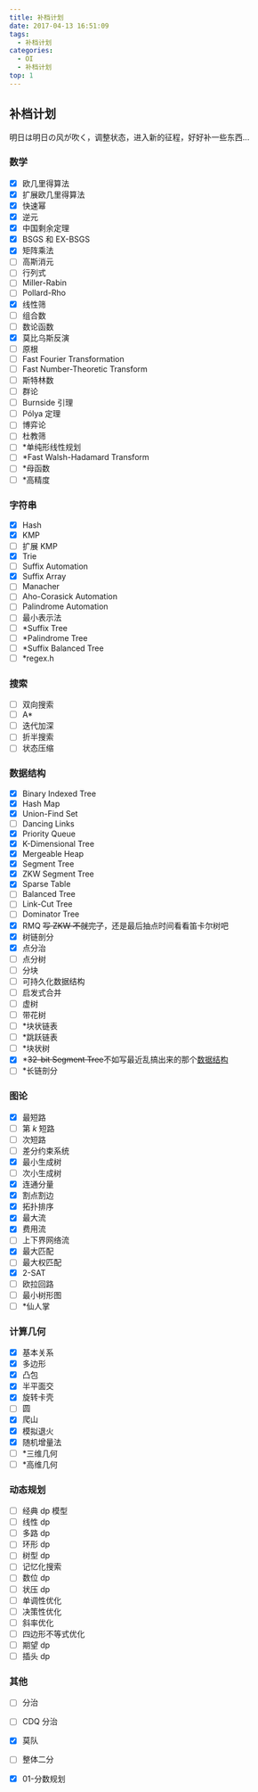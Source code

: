 ```yaml
---
title: 补档计划
date: 2017-04-13 16:51:09
tags:
  - 补档计划
categories:
  - OI
  - 补档计划
top: 1
---
```

## 补档计划
明日は明日の风が吹く，调整状态，进入新的征程，好好补一些东西...
<!-- more -->
### 数学
- [x] 欧几里得算法
- [x] 扩展欧几里得算法
- [x] 快速幂
- [x] 逆元
- [x] 中国剩余定理
- [x] BSGS 和 EX-BSGS
- [x] 矩阵乘法
- [ ] 高斯消元
- [ ] 行列式
- [ ] Miller-Rabin
- [ ] Pollard-Rho
- [x] 线性筛
- [ ] 组合数
- [ ] 数论函数
- [x] 莫比乌斯反演
- [ ] 原根
- [ ] Fast Fourier Transformation
- [ ] Fast Number-Theoretic Transform
- [ ] 斯特林数
- [ ] 群论
- [ ] Burnside 引理
- [ ] Pólya 定理
- [ ] 博弈论
- [ ] 杜教筛
- [ ] \*单纯形线性规划
- [ ] \*Fast Walsh-Hadamard Transform
- [ ] \*母函数
- [ ] \*高精度

### 字符串
- [x] Hash
- [x] KMP
- [ ] 扩展 KMP
- [x] Trie
- [ ] Suffix Automation
- [x] Suffix Array
- [ ] Manacher
- [ ] Aho-Corasick Automation
- [ ] Palindrome Automation
- [ ] 最小表示法
- [ ] \*Suffix Tree
- [ ] \*Palindrome Tree
- [ ] \*Suffix Balanced Tree
- [ ] \*regex.h

### 搜索
- [ ] 双向搜索
- [ ] A\*
- [ ] 迭代加深
- [ ] 折半搜索
- [ ] 状态压缩

### 数据结构
- [x] Binary Indexed Tree
- [x] Hash Map
- [x] Union-Find Set
- [ ] Dancing Links
- [x] Priority Queue
- [x] K-Dimensional Tree
- [x] Mergeable Heap
- [x] Segment Tree
- [x] ZKW Segment Tree
- [x] Sparse Table
- [ ] Balanced Tree
- [ ] Link-Cut Tree
- [ ] Dominator Tree
- [x] RMQ ~~写 ZKW 不就完了~~，还是最后抽点时间看看笛卡尔树吧
- [x] 树链剖分
- [x] 点分治
- [ ] 点分树
- [ ] 分块
- [ ] 可持久化数据结构
- [ ] 启发式合并
- [ ] 虚树
- [ ] 带花树
- [ ] \*块状链表
- [ ] \*跳跃链表
- [ ] \*块状树
- [x] \*~~32-bit Segment Tree~~不如写最近乱搞出来的那个[数据结构](https://blog.xehoth.cc/2017/04/17/%E3%80%8C%E4%B9%B1%E6%90%9E%E3%80%8D%E4%B8%80%E7%A7%8D%E6%94%AF%E6%8C%81%E9%AB%98%E6%95%88%E5%AE%8C%E6%88%90-VEB-%E6%A0%91%E6%93%8D%E4%BD%9C%E7%9A%84%E6%95%B0%E6%8D%AE%E7%BB%93%E6%9E%84/)
- [ ] \*长链剖分

### 图论
- [x] 最短路
- [ ] 第 $k$ 短路
- [ ] 次短路
- [ ] 差分约束系统
- [x] 最小生成树
- [ ] 次小生成树
- [x] 连通分量
- [x] 割点割边
- [x] 拓扑排序
- [x] 最大流
- [x] 费用流
- [ ] 上下界网络流
- [x] 最大匹配
- [ ] 最大权匹配
- [x] 2-SAT
- [ ] 欧拉回路
- [ ] 最小树形图
- [ ] \*仙人掌

### 计算几何
- [x] 基本关系
- [x] 多边形
- [x] 凸包
- [x] 半平面交
- [x] 旋转卡壳
- [ ] 圆
- [x] 爬山
- [x] 模拟退火
- [x] 随机增量法
- [ ] \*三维几何
- [ ] \*高维几何

### 动态规划
- [ ] 经典 dp 模型
- [ ] 线性 dp
- [ ] 多路 dp
- [ ] 环形 dp
- [ ] 树型 dp
- [ ] 记忆化搜索
- [ ] 数位 dp
- [ ] 状压 dp
- [ ] 单调性优化
- [ ] 决策性优化
- [ ] 斜率优化
- [ ] 四边形不等式优化
- [ ] 期望 dp
- [ ] 插头 dp

### 其他
- [ ] 分治
- [ ] CDQ 分治
- [x] 莫队
- [ ] 整体二分
- [x] 01-分数规划

